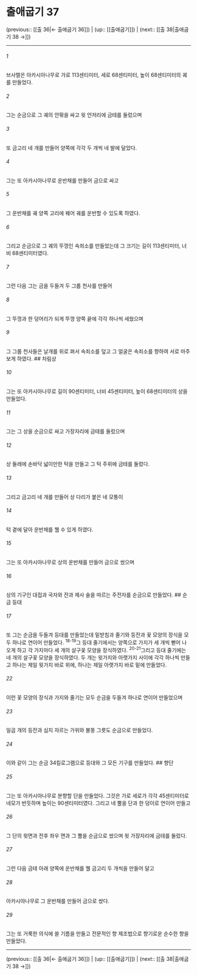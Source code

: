 # 출애굽기 37

(previous:: [[출 36|← 출애굽기 36]]) | (up:: [[출애굽기]]) | (next:: [[출 38|출애굽기 38 →]])

***




###### 1 

브사렐은 아카시아나무로 가로 113센티미터, 세로 68센티미터, 높이 68센티미터의 궤를 만들었다. 



###### 2 

그는 순금으로 그 궤의 안팎을 싸고 윗 언저리에 금테를 둘렀으며 



###### 3 

또 금고리 네 개를 만들어 양쪽에 각각 두 개씩 네 발에 달았다. 



###### 4 

그는 또 아카시아나무로 운반채를 만들어 금으로 싸고 



###### 5 

그 운반채를 궤 양쪽 고리에 꿰어 궤를 운반할 수 있도록 하였다. 



###### 6 

그리고 순금으로 그 궤의 뚜껑인 속죄소를 만들었는데 그 크기는 길이 113센티미터, 너비 68센티미터였다. 



###### 7 

그런 다음 그는 금을 두들겨 두 그룹 천사를 만들어 



###### 8 

그 뚜껑과 한 덩어리가 되게 뚜껑 양쪽 끝에 각각 하나씩 세웠으며 



###### 9 

그 그룹 천사들은 날개를 위로 펴서 속죄소를 덮고 그 얼굴은 속죄소를 향하여 서로 마주 보게 하였다. ## 차림상 



###### 10 

그는 또 아카시아나무로 길이 90센티미터, 너비 45센티미터, 높이 68센티미터의 상을 만들었다. 



###### 11 

그는 그 상을 순금으로 싸고 가장자리에 금테를 둘렀으며 



###### 12 

상 둘레에 손바닥 넓이만한 턱을 만들고 그 턱 주위에 금테를 둘렀다. 



###### 13 

그리고 금고리 네 개를 만들어 상 다리가 붙은 네 모퉁이 



###### 14 

턱 곁에 달아 운반채를 꿸 수 있게 하였다. 



###### 15 

그는 또 아카시아나무로 상의 운반채를 만들어 금으로 쌌으며 



###### 16 

상의 기구인 대접과 국자와 잔과 제사 술을 따르는 주전자를 순금으로 만들었다. ## 순금 등대 



###### 17 

또 그는 순금을 두들겨 등대를 만들었는데 밑받침과 줄기와 등잔과 꽃 모양의 장식을 모두 하나로 연이어 만들었다. <sup class="versenum">18-19</sup>그 등대 줄기에서는 양쪽으로 가지가 세 개씩 뻗어 나오게 하고 각 가지마다 세 개의 살구꽃 모양을 장식하였다. <sup class="versenum">20-21</sup>그리고 등대 줄기에는 네 개의 살구꽃 모양을 장식하였다. 두 개는 윗가지와 아랫가지 사이에 각각 하나씩 만들고 하나는 제일 윗가지 바로 위에, 하나는 제일 아랫가지 바로 밑에 만들었다. 



###### 22 

이런 꽃 모양의 장식과 가지와 줄기는 모두 순금을 두들겨 하나로 연이어 만들었으며 



###### 23 

일곱 개의 등잔과 심지 자르는 가위와 불똥 그릇도 순금으로 만들었다. 



###### 24 

이와 같이 그는 순금 34킬로그램으로 등대와 그 모든 기구를 만들었다. ## 향단 



###### 25 

그는 또 아카시아나무로 분향할 단을 만들었다. 그것은 가로 세로가 각각 45센티미터로 네모가 반듯하며 높이는 90센티미터였다. 그리고 네 뿔을 단과 한 덩이로 연이어 만들고 



###### 26 

그 단의 윗면과 전후 좌우 면과 그 뿔을 순금으로 쌌으며 윗 가장자리에 금테를 둘렀다. 



###### 27 

그런 다음 금테 아래 양쪽에 운반채를 꿸 금고리 두 개씩을 만들어 달고 



###### 28 

아카시아나무로 그 운반채를 만들어 금으로 쌌다. 



###### 29 

그는 또 거룩한 의식에 쓸 기름을 만들고 전문적인 향 제조법으로 향기로운 순수한 향을 만들었다.

***

(previous:: [[출 36|← 출애굽기 36]]) | (up:: [[출애굽기]]) | (next:: [[출 38|출애굽기 38 →]])
